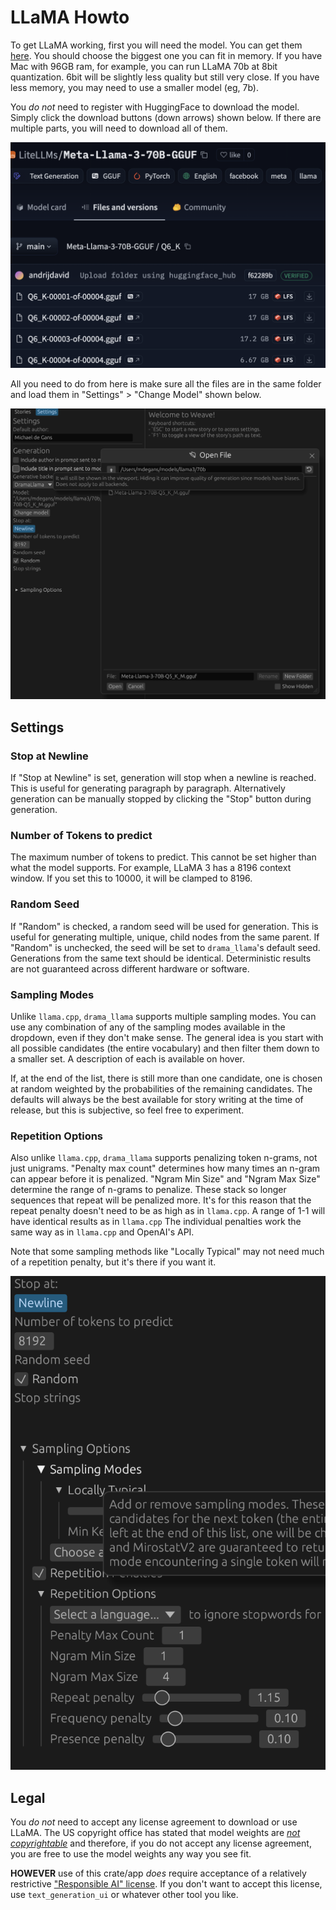 # LLaMA Howto

To get LLaMA working, first you will need the model. You can get them [here](https://huggingface.co/LiteLLMs/Meta-Llama-3-70B-GGUF/). You should choose the biggest one you can fit in memory. If you have Mac with 96GB ram, for example, you can run LLaMA 70b at 8bit quantization. 6bit will be slightly less quality but still very close. If you have less memory, you may need to use a smaller model (eg, 7b).

You _do not_ need to register with HuggingFace to download the model. Simply click the download buttons (down arrows) shown below. If there are multiple parts, you will need to download all of them.

![Download Model](LLAMA_HELP_DL.png)

All you need to do from here is make sure all the files are in the same folder and load them in "Settings" > "Change Model" shown below.

![Load Model](LLAMA_HELP_LOAD.png)

## Settings

### Stop at Newline

If "Stop at Newline" is set, generation will stop when a newline is reached. This is useful for generating paragraph by paragraph. Alternatively generation can be manually stopped by clicking the "Stop" button during generation.

### Number of Tokens to predict

The maximum number of tokens to predict. This cannot be set higher than what the model supports. For example, LLaMA 3 has a 8196 context window. If you set this to 10000, it will be clamped to 8196.

### Random Seed

If "Random" is checked, a random seed will be used for generation. This is useful for generating multiple, unique, child nodes from the same parent. If "Random" is unchecked, the seed will be set to `drama_llama`'s default seed. Generations from the same text should be identical. Deterministic results are not guaranteed across different hardware or software.

### Sampling Modes

Unlike `llama.cpp`, `drama_llama` supports multiple sampling modes. You can use any combination of any of the sampling modes available in the dropdown, even if they don't make sense. The general idea is you start with all possible candidates (the entire vocabulary) and then filter them down to a smaller set. A description of each is available on hover.

If, at the end of the list, there is still more than one candidate, one is chosen at random weighted by the probabilities of the remaining candidates. The defaults will always be the best available for story writing at the time of release, but this is subjective, so feel free to experiment.

### Repetition Options

Also unlike `llama.cpp`, `drama_llama` supports penalizing token n-grams, not just unigrams. "Penalty max count" determines how many times an n-gram can appear before it is penalized. "Ngram Min Size" and "Ngram Max Size" determine the range of n-grams to penalize. These stack so longer sequences that repeat will be penalized more. It's for this reason that the repeat penalty doesn't need to be as high as in `llama.cpp`. A range of 1-1 will have identical results as in `llama.cpp` The individual penalties work the same way as in `llama.cpp` and OpenAI's API.

Note that some sampling methods like "Locally Typical" may not need much of a repetition penalty, but it's there if you want it.

![Settings](LLAMA_HELP_SETTINGS.png)

## Legal

You _do not_ need to accept any license agreement to download or use LLaMA. The US copyright office has stated that model weights are [_not copyrightable_](https://law.stackexchange.com/questions/90429/what-ip-law-would-apply-to-trained-weights-of-an-ai-model) and therefore, if you do not accept any license agreement, you are free to use the model weights any way you see fit.

**HOWEVER** use of this crate/app _does_ require acceptance of a relatively restrictive ["Responsible AI" license](../LICENSE.md). If you don't want to accept this license, use `text_generation_ui` or whatever other tool you like.
